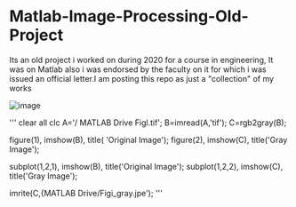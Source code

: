 # Matlab-Image-Processing-Old-Project
Its an old project i worked on during 2020 for a course in engineering, It was on Matlab also i was endorsed by the faculty on it for which i was issued an official letter.I am posting this repo as just a "collection" of my works


![image](https://user-images.githubusercontent.com/34340232/177776089-51801c93-0fb1-42e8-a33b-c5c58f002b46.png)

''' clear all
clc
A='/ MATLAB Drive Figl.tif';
B=imread(A,'tif'); 
C=rgb2gray(B);

figure(1), imshow(B), title( 'Original Image');
figure(2), imshow(C), title('Gray Image');

subplot(1,2,1), imshow(B), title('Original Image'); 
subplot(1,2,2), imshow(C), title('Gray Image');

imrite(C,{MATLAB Drive/Figi_gray.jpe'); '''
